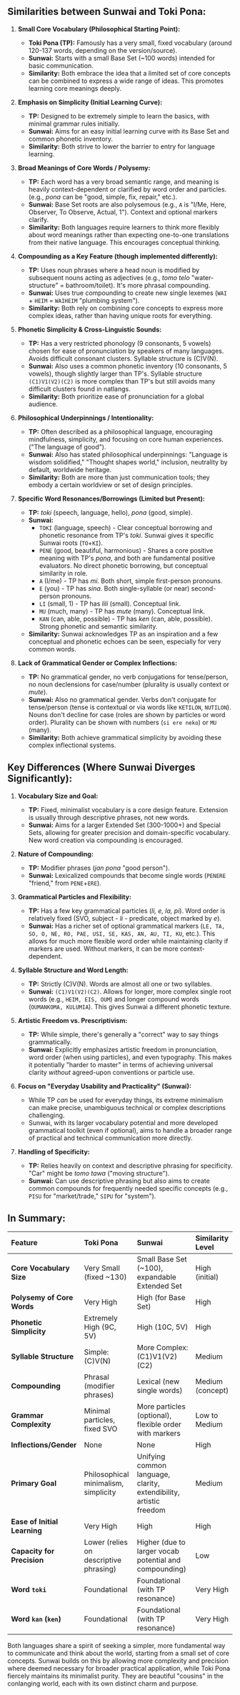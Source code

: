 
## Similarities between Sunwai and Toki Pona:

1.  **Small Core Vocabulary (Philosophical Starting Point):**
    *   **Toki Pona (TP):** Famously has a very small, fixed vocabulary (around 120-137 words, depending on the version/source).
    *   **Sunwai:** Starts with a small Base Set (~100 words) intended for basic communication.
    *   **Similarity:** Both embrace the idea that a limited set of core concepts can be combined to express a wide range of ideas. This promotes learning core meanings deeply.

2.  **Emphasis on Simplicity (Initial Learning Curve):**
    *   **TP:** Designed to be extremely simple to learn the basics, with minimal grammar rules initially.
    *   **Sunwai:** Aims for an easy initial learning curve with its Base Set and common phonetic inventory.
    *   **Similarity:** Both strive to lower the barrier to entry for language learning.

3.  **Broad Meanings of Core Words / Polysemy:**
    *   **TP:** Each word has a very broad semantic range, and meaning is heavily context-dependent or clarified by word order and particles. (e.g., *pona* can be "good, simple, fix, repair," etc.).
    *   **Sunwai:** Base Set roots are also polysemous (e.g., `A` is "I/Me, Here, Observer, To Observe, Actual, 1"). Context and optional markers clarify.
    *   **Similarity:** Both languages require learners to think more flexibly about word meanings rather than expecting one-to-one translations from their native language. This encourages conceptual thinking.

4.  **Compounding as a Key Feature (though implemented differently):**
    *   **TP:** Uses noun phrases where a head noun is modified by subsequent nouns acting as adjectives (e.g., *tomo telo* "water-structure" = bathroom/toilet). It's more phrasal compounding.
    *   **Sunwai:** Uses true compounding to create new single lexemes (`WAI` + `HEIM` = `WAIHEIM` "plumbing system").
    *   **Similarity:** Both rely on combining core concepts to express more complex ideas, rather than having unique roots for everything.

5.  **Phonetic Simplicity & Cross-Linguistic Sounds:**
    *   **TP:** Has a very restricted phonology (9 consonants, 5 vowels) chosen for ease of pronunciation by speakers of many languages. Avoids difficult consonant clusters. Syllable structure is (C)V(N).
    *   **Sunwai:** Also uses a common phonetic inventory (10 consonants, 5 vowels), though slightly larger than TP's. Syllable structure `(C1)V1(V2)(C2)` is more complex than TP's but still avoids many difficult clusters found in natlangs.
    *   **Similarity:** Both prioritize ease of pronunciation for a global audience.

6.  **Philosophical Underpinnings / Intentionality:**
    *   **TP:** Often described as a philosophical language, encouraging mindfulness, simplicity, and focusing on core human experiences. ("The language of good").
    *   **Sunwai:** Also has stated philosophical underpinnings: "Language is wisdom solidified," "Thought shapes world," inclusion, neutrality by default, worldwide heritage.
    *   **Similarity:** Both are more than just communication tools; they embody a certain worldview or set of design principles.

7.  **Specific Word Resonances/Borrowings (Limited but Present):**
    *   **TP:** *toki* (speech, language, hello), *pona* (good, simple).
    *   **Sunwai:**
        *   `TOKI` (language, speech) - Clear conceptual borrowing and phonetic resonance from TP's *toki*. Sunwai gives it specific Sunwai roots (`TO`+`KI`).
        *   `PENE` (good, beautiful, harmonious) - Shares a core positive meaning with TP's *pona*, and both are fundamental positive evaluators. No direct phonetic borrowing, but conceptual similarity in role.
        *   `A` (I/me) - TP has *mi*. Both short, simple first-person pronouns.
        *   `E` (you) - TP has *sina*. Both single-syllable (or near) second-person pronouns.
        *   `LI` (small, 1) - TP has *lili* (small). Conceptual link.
        *   `MU` (much, many) - TP has *mute* (many). Conceptual link.
        *   `KAN` (can, able, possible) - TP has *ken* (can, able, possible). Strong phonetic and semantic similarity.
    *   **Similarity:** Sunwai acknowledges TP as an inspiration and a few conceptual and phonetic echoes can be seen, especially for very common words.

8.  **Lack of Grammatical Gender or Complex Inflections:**
    *   **TP:** No grammatical gender, no verb conjugations for tense/person, no noun declensions for case/number (plurality is usually context or *mute*).
    *   **Sunwai:** Also no grammatical gender. Verbs don't conjugate for tense/person (tense is contextual or via words like `KETILON`, `NUTILON`). Nouns don't decline for case (roles are shown by particles or word order). Plurality can be shown with numbers (`si ere neko`) or `MU` (many).
    *   **Similarity:** Both achieve grammatical simplicity by avoiding these complex inflectional systems.

## Key Differences (Where Sunwai Diverges Significantly):

1.  **Vocabulary Size and Goal:**
    *   **TP:** Fixed, minimalist vocabulary is a core design feature. Extension is usually through descriptive phrases, not new words.
    *   **Sunwai:** Aims for a larger Extended Set (300-1000+) and Special Sets, allowing for greater precision and domain-specific vocabulary. New word creation via compounding is encouraged.

2.  **Nature of Compounding:**
    *   **TP:** Modifier phrases (*jan pona* "good person").
    *   **Sunwai:** Lexicalized compounds that become single words (`PENERE` "friend," from `PENE`+`ERE`).

3.  **Grammatical Particles and Flexibility:**
    *   **TP:** Has a few key grammatical particles (*li, e, la, pi*). Word order is relatively fixed (SVO, subject - *li* - predicate, object marked by *e*).
    *   **Sunwai:** Has a richer set of optional grammatical markers (`LE, TA, SO, O, NE, RO, PAE, USI, SE, KAS, AN, AU, TI, KU`, etc.). This allows for much more flexible word order while maintaining clarity if markers are used. Without markers, it can be more context-dependent.

4.  **Syllable Structure and Word Length:**
    *   **TP:** Strictly (C)V(N). Words are almost all one or two syllables.
    *   **Sunwai:** `(C1)V1(V2)(C2)`. Allows for longer, more complex single root words (e.g., `HEIM, EIS, OUM`) and longer compound words (`OUMANKOMA, KULUMIA`). This gives Sunwai a different phonetic texture.

5.  **Artistic Freedom vs. Prescriptivism:**
    *   **TP:** While simple, there's generally a "correct" way to say things grammatically.
    *   **Sunwai:** Explicitly emphasizes artistic freedom in pronunciation, word order (when using particles), and even typography. This makes it potentially "harder to master" in terms of achieving universal clarity *without* agreed-upon conventions or particle use.

6.  **Focus on "Everyday Usability and Practicality" (Sunwai):**
    *   While TP *can* be used for everyday things, its extreme minimalism can make precise, unambiguous technical or complex descriptions challenging.
    *   Sunwai, with its larger vocabulary potential and more developed grammatical toolkit (even if optional), aims to handle a broader range of practical and technical communication more directly.

7.  **Handling of Specificity:**
    *   **TP:** Relies heavily on context and descriptive phrasing for specificity. "Car" might be *tomo tawa* ("moving structure").
    *   **Sunwai:** Can use descriptive phrasing but also aims to create common compounds for frequently needed specific concepts (e.g., `PISU` for "market/trade," `SIPU` for "system").

## In Summary:

| Feature                      | Toki Pona                                       | Sunwai                                                                 | Similarity Level |
| :--------------------------- | :---------------------------------------------- | :--------------------------------------------------------------------- | :--------------- |
| **Core Vocabulary Size**     | Very Small (fixed ~130)                         | Small Base Set (~100), expandable Extended Set                         | High (initial)   |
| **Polysemy of Core Words**   | Very High                                       | High (for Base Set)                                                    | High             |
| **Phonetic Simplicity**      | Extremely High (9C, 5V)                         | High (10C, 5V)                                                         | High             |
| **Syllable Structure**       | Simple: (C)V(N)                                 | More Complex: (C1)V1(V2)(C2)                                           | Medium           |
| **Compounding**              | Phrasal (modifier phrases)                      | Lexical (new single words)                                             | Medium (concept) |
| **Grammar Complexity**       | Minimal particles, fixed SVO                    | More particles (optional), flexible order with markers                 | Low to Medium    |
| **Inflections/Gender**       | None                                            | None                                                                   | High             |
| **Primary Goal**             | Philosophical minimalism, simplicity            | Unifying common language, clarity, extendibility, artistic freedom     | Medium           |
| **Ease of Initial Learning** | Very High                                       | High                                                                   | High             |
| **Capacity for Precision**   | Lower (relies on descriptive phrasing)          | Higher (due to larger vocab potential and compounding)                 | Low              |
| **Word `toki`**              | Foundational                                    | Foundational (with TP resonance)                                       | Very High        |
| **Word `kan` (`ken`)**       | Foundational                                    | Foundational (with TP resonance)                                       | Very High        |

Both languages share a spirit of seeking a simpler, more fundamental way to communicate and think about the world, starting from a small set of core concepts. Sunwai builds on this by allowing more complexity and precision where deemed necessary for broader practical application, while Toki Pona fiercely maintains its minimalist purity. They are beautiful "cousins" in the conlanging world, each with its own distinct charm and purpose.